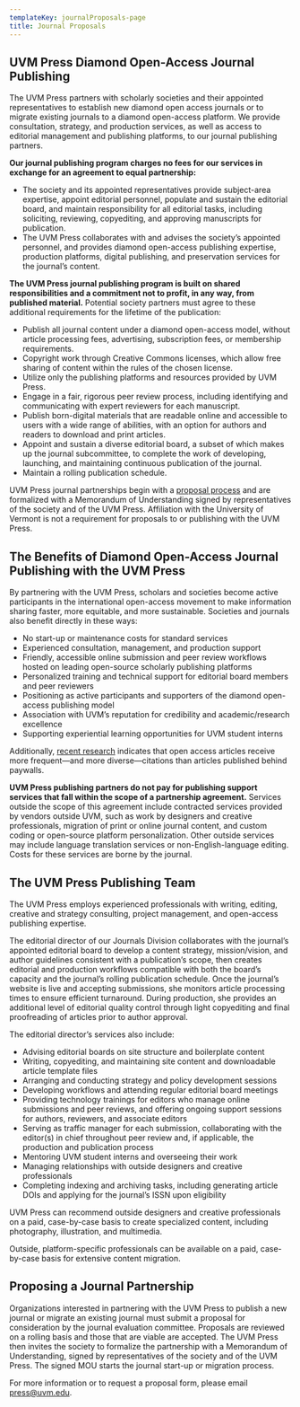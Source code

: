 ```yaml
---
templateKey: journalProposals-page
title: Journal Proposals
---
```

## UVM Press Diamond Open-Access Journal Publishing
The UVM Press partners with scholarly societies and their appointed representatives to establish new diamond open access journals or to migrate existing journals to a diamond open-access platform. We provide consultation, strategy, and production services, as well as access to editorial management and publishing platforms, to our journal publishing partners.

__Our journal publishing program charges no fees for our services in exchange for an agreement to equal partnership:__

* The society and its appointed representatives provide subject-area expertise, appoint editorial personnel, populate and sustain the editorial board, and maintain responsibility for all editorial tasks, including soliciting, reviewing, copyediting, and approving manuscripts for publication.
* The UVM Press collaborates with and advises the society’s appointed personnel, and provides diamond open-access publishing expertise, production platforms, digital publishing, and preservation services for the journal’s content.

__The UVM Press journal publishing program is built on shared responsibilities and a commitment not to profit, in any way, from published material.__ Potential society partners must agree to these additional requirements for the lifetime of the publication:

* Publish all journal content under a diamond open-access model, without article processing fees, advertising, subscription fees, or membership requirements.
* Copyright work through Creative Commons licenses, which allow free sharing of content within the rules of the chosen license.
* Utilize only the publishing platforms and resources provided by UVM Press.
* Engage in a fair, rigorous peer review process, including identifying and communicating with expert reviewers for each manuscript.
* Publish born-digital materials that are readable online and accessible to users with a wide range of abilities, with an option for authors and readers to download and print articles.
* Appoint and sustain a diverse editorial board, a subset of which makes up the journal subcommittee, to complete the work of developing, launching, and maintaining continuous publication of the journal. 
* Maintain a rolling publication schedule.

UVM Press journal partnerships begin with a [proposal process](#proposal-process) and are formalized with a Memorandum of Understanding signed by representatives of the society and of the UVM Press. Affiliation with the University of Vermont is not a requirement for proposals to or publishing with the UVM Press.

## The Benefits of Diamond Open-Access Journal Publishing with the UVM Press
By partnering with the UVM Press, scholars and societies become active participants in the international open-access movement to make information sharing faster, more equitable, and more sustainable. Societies and journals also benefit directly in these ways:

* No start-up or maintenance costs for standard services
* Experienced consultation, management, and production support
* Friendly, accessible online submission and peer review workflows hosted on leading open-source scholarly publishing platforms
* Personalized training and technical support for editorial board members and peer reviewers
* Positioning as active participants and supporters of the diamond open-access publishing model
* Association with UVM’s reputation for credibility and academic/research excellence
* Supporting experiential learning opportunities for UVM student interns

Additionally, [recent research](https://link.springer.com/article/10.1007/s11192-023-04894-0) indicates that open access articles receive more frequent—and more diverse—citations than articles published behind paywalls.

__UVM Press publishing partners do not pay for publishing support services that fall within the scope of a partnership agreement.__ Services outside the scope of this agreement include contracted services provided by vendors outside UVM, such as work by designers and creative professionals, migration of print or online journal content, and custom coding or
open-source platform personalization. Other outside services may include language translation services or non-English-language editing. Costs for these services are borne by the journal.

## The UVM Press Publishing Team
The UVM Press employs experienced professionals with writing, editing, creative and strategy consulting, project management, and open-access publishing expertise.

The editorial director of our Journals Division collaborates with the journal’s appointed editorial board to develop a content strategy, mission/vision, and author guidelines consistent with a publication’s scope, then creates editorial and production workflows compatible with both the board’s capacity and the journal’s rolling publication schedule. Once the journal’s website is live and accepting submissions, she monitors article processing times to ensure efficient turnaround. During production, she provides an additional level of editorial quality control through light copyediting and final proofreading of articles prior to author approval.

The editorial director’s services also include:

* Advising editorial boards on site structure and boilerplate content
* Writing, copyediting, and maintaining site content and downloadable article template files
* Arranging and conducting strategy and policy development sessions
* Developing workflows and attending regular editorial board meetings
* Providing technology trainings for editors who manage online submissions and peer reviews, and offering ongoing support sessions for authors, reviewers, and associate editors 
* Serving as traffic manager for each submission, collaborating with the editor(s) in chief throughout peer review and, if applicable, the production and publication process
* Mentoring UVM student interns and overseeing their work
* Managing relationships with outside designers and creative professionals
* Completing indexing and archiving tasks, including generating article DOIs and applying for the journal’s ISSN upon eligibility

UVM Press can recommend outside designers and creative professionals on a paid, case-by-case basis to create specialized content, including photography, illustration, and multimedia. 

Outside, platform-specific professionals can be available on a paid, case-by-case basis for extensive content migration.

<h2 id="proposal-process">Proposing a Journal Partnership</h2>
<p>Organizations interested in partnering with the UVM Press to publish a new journal or migrate an existing journal must submit a proposal for consideration by the journal evaluation committee. Proposals are reviewed on a rolling basis and those that are viable are accepted. The UVM Press then invites the society to formalize the partnership with a Memorandum of Understanding, signed by representatives of the society and of the UVM Press. The signed MOU starts the journal start-up or migration process.</p>

<p>For more information or to request a proposal form, please email <a href="mailto:press@uvm.edu">press@uvm.edu</a>.</p>

